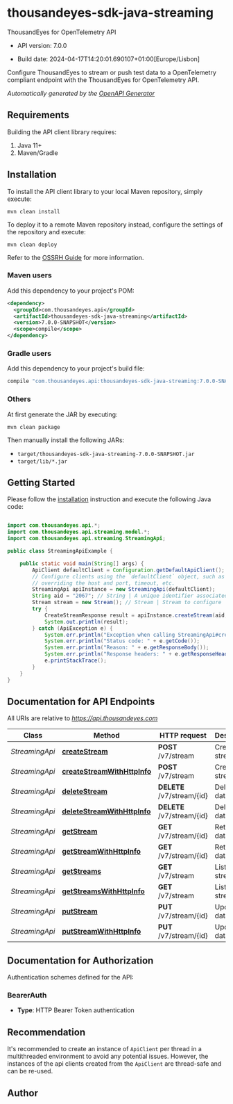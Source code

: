 # thousandeyes-sdk-java-streaming

ThousandEyes for OpenTelemetry API

- API version: 7.0.0

- Build date: 2024-04-17T14:20:01.690107+01:00[Europe/Lisbon]


Configure ThousandEyes to stream or push test data to a OpenTelemetry compliant endpoint with the ThousandEyes for OpenTelemetry API.



*Automatically generated by the [OpenAPI Generator](https://openapi-generator.tech)*

## Requirements

Building the API client library requires:

1. Java 11+
2. Maven/Gradle

## Installation

To install the API client library to your local Maven repository, simply execute:

```shell
mvn clean install
```

To deploy it to a remote Maven repository instead, configure the settings of the repository and execute:

```shell
mvn clean deploy
```

Refer to the [OSSRH Guide](http://central.sonatype.org/pages/ossrh-guide.html) for more information.

### Maven users

Add this dependency to your project's POM:

```xml
<dependency>
  <groupId>com.thousandeyes.api</groupId>
  <artifactId>thousandeyes-sdk-java-streaming</artifactId>
  <version>7.0.0-SNAPSHOT</version>
  <scope>compile</scope>
</dependency>
```

### Gradle users

Add this dependency to your project's build file:

```groovy
compile "com.thousandeyes.api:thousandeyes-sdk-java-streaming:7.0.0-SNAPSHOT"
```

### Others

At first generate the JAR by executing:

```shell
mvn clean package
```

Then manually install the following JARs:

- `target/thousandeyes-sdk-java-streaming-7.0.0-SNAPSHOT.jar`
- `target/lib/*.jar`

## Getting Started

Please follow the [installation](#installation) instruction and execute the following Java code:

```java

import com.thousandeyes.api.*;
import com.thousandeyes.api.streaming.model.*;
import com.thousandeyes.api.streaming.StreamingApi;

public class StreamingApiExample {

    public static void main(String[] args) {
        ApiClient defaultClient = Configuration.getDefaultApiClient();
        // Configure clients using the `defaultClient` object, such as
        // overriding the host and port, timeout, etc.
        StreamingApi apiInstance = new StreamingApi(defaultClient);
        String aid = "2067"; // String | A unique identifier associated with your account group. You can retrieve your `AccountGroupId` from the `/account-groups` endpoint. Note that you must be assigned to the target account group. Specifying this parameter without being assigned to the target account group will result in an error response.
        Stream stream = new Stream(); // Stream | Stream to configure
        try {
            CreateStreamResponse result = apiInstance.createStream(aid, stream);
            System.out.println(result);
        } catch (ApiException e) {
            System.err.println("Exception when calling StreamingApi#createStream");
            System.err.println("Status code: " + e.getCode());
            System.err.println("Reason: " + e.getResponseBody());
            System.err.println("Response headers: " + e.getResponseHeaders());
            e.printStackTrace();
        }
    }
}

```

## Documentation for API Endpoints

All URIs are relative to *https://api.thousandeyes.com*

Class | Method | HTTP request | Description
------------ | ------------- | ------------- | -------------
*StreamingApi* | [**createStream**](docs/StreamingApi.md#createStream) | **POST** /v7/stream | Create data stream
*StreamingApi* | [**createStreamWithHttpInfo**](docs/StreamingApi.md#createStreamWithHttpInfo) | **POST** /v7/stream | Create data stream
*StreamingApi* | [**deleteStream**](docs/StreamingApi.md#deleteStream) | **DELETE** /v7/stream/{id} | Delete a data stream
*StreamingApi* | [**deleteStreamWithHttpInfo**](docs/StreamingApi.md#deleteStreamWithHttpInfo) | **DELETE** /v7/stream/{id} | Delete a data stream
*StreamingApi* | [**getStream**](docs/StreamingApi.md#getStream) | **GET** /v7/stream/{id} | Retrieve data stream
*StreamingApi* | [**getStreamWithHttpInfo**](docs/StreamingApi.md#getStreamWithHttpInfo) | **GET** /v7/stream/{id} | Retrieve data stream
*StreamingApi* | [**getStreams**](docs/StreamingApi.md#getStreams) | **GET** /v7/stream | List data streams
*StreamingApi* | [**getStreamsWithHttpInfo**](docs/StreamingApi.md#getStreamsWithHttpInfo) | **GET** /v7/stream | List data streams
*StreamingApi* | [**putStream**](docs/StreamingApi.md#putStream) | **PUT** /v7/stream/{id} | Update data stream
*StreamingApi* | [**putStreamWithHttpInfo**](docs/StreamingApi.md#putStreamWithHttpInfo) | **PUT** /v7/stream/{id} | Update data stream


<a id="documentation-for-authorization"></a>
## Documentation for Authorization


Authentication schemes defined for the API:
<a id="BearerAuth"></a>
### BearerAuth


- **Type**: HTTP Bearer Token authentication


## Recommendation

It's recommended to create an instance of `ApiClient` per thread in a multithreaded environment to avoid any potential issues.
However, the instances of the api clients created from the `ApiClient` are thread-safe and can be re-used.

## Author



